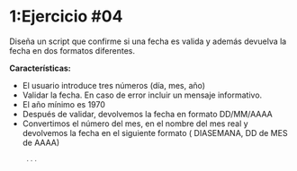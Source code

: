 # 1:Ejercicio #04

Diseña un script que confirme si una fecha es valida y además devuelva la fecha en dos formatos diferentes.

**Características:**
* El usuario introduce tres números (día, mes, año)
* Validar la fecha. En caso de error incluir un mensaje informativo.
* El año mínimo es 1970
* Después de validar, devolvemos la fecha en formato DD/MM/AAAA
* Convertimos el número del mes, en el nombre del mes real y devolvemos la fecha en el siguiente formato ( DIASEMANA, DD de MES de AAAA)


```javascript
	...
```





